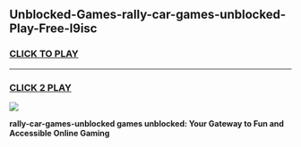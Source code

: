 
## Unblocked-Games-rally-car-games-unblocked-Play-Free-l9isc
<h3>
<a href="https://premium76.site?title=rally-car-games-unblocked&ref=17A">CLICK TO PLAY</a></h3>
<hr>

<h3>
<a href="https://premium76.site?title=rally-car-games-unblocked&ref=17A">CLICK 2 PLAY</a>
  
</h3>

<a href="https://premium76.site?title=rally-car-games-unblocked&ref=17A"><img src="https://clearcache.store/games.png"></a>


**rally-car-games-unblocked games unblocked: Your Gateway to Fun and Accessible Online Gaming**
